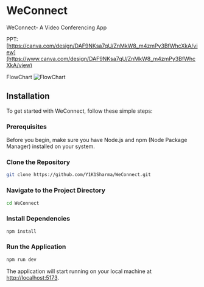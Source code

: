 # WeConnect
WeConnect- A Video Conferencing App

PPT:   [https://canva.com/design/DAF9NKsa7qU/ZnMkW8_m4zmPy3BfWhcXkA/view](https://www.canva.com/design/DAF9NKsa7qU/ZnMkW8_m4zmPy3BfWhcXkA/view)

FlowChart
![FlowChart](https://github.com/Y1K1Sharma/WeConnect/blob/main/src/assets/flowchart.png)

## Installation

To get started with WeConnect, follow these simple steps:

### Prerequisites

Before you begin, make sure you have Node.js and npm (Node Package Manager) installed on your system.

### Clone the Repository

```bash
git clone https://github.com/Y1K1Sharma/WeConnect.git
```

### Navigate to the Project Directory

```bash
cd WeConnect
```

### Install Dependencies

```bash
npm install
```

### Run the Application

```bash
npm run dev
```

The application will start running on your local machine at [http://localhost:5173](http://localhost:5173/).
